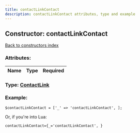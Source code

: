 ```yaml
---
title: contactLinkContact
description: contactLinkContact attributes, type and example
---
```

## Constructor: contactLinkContact  
[Back to constructors index](index.md)



### Attributes:

| Name     |    Type       | Required |
|----------|:-------------:|---------:|



### Type: [ContactLink](../types/ContactLink.md)


### Example:

```
$contactLinkContact = ['_' => 'contactLinkContact', ];
```  

Or, if you're into Lua:  


```
contactLinkContact={_='contactLinkContact', }

```


